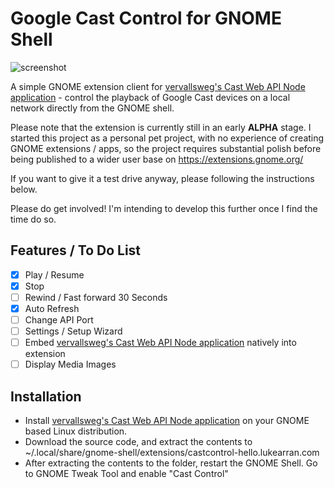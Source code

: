 # Google Cast Control for GNOME Shell

![screenshot](/home/lukearran/Pictures/screenshot.png)

A simple GNOME extension client for [vervallsweg's Cast Web API Node application](https://github.com/vervallsweg/cast-web-api-cli)  - control the playback of Google Cast devices on a local network directly from the GNOME shell.

Please note that the extension is currently still in an early **ALPHA** stage. I started this project as a personal pet project, with no experience of creating GNOME extensions / apps, so the project requires substantial polish before being published to a wider user base on https://extensions.gnome.org/

If you want to give it a test drive anyway, please following the instructions below.

Please do get involved! I'm intending to develop this further once I find the time do so.

## Features / To Do List

- [X] Play / Resume
- [X] Stop
- [ ] Rewind / Fast forward 30 Seconds
- [X] Auto Refresh
- [ ] Change API Port
- [ ] Settings / Setup Wizard
- [ ] Embed [vervallsweg's Cast Web API Node application](https://github.com/vervallsweg/cast-web-api-cli) natively into extension
- [ ] Display Media Images

## Installation

- Install [vervallsweg's Cast Web API Node application](https://github.com/vervallsweg/cast-web-api-cli) on your GNOME based Linux distribution.
- Download the source code, and extract the contents to ~/.local/share/gnome-shell/extensions/castcontrol-hello.lukearran.com
- After extracting the contents to the folder, restart the GNOME Shell. Go to GNOME Tweak Tool and enable "Cast Control"